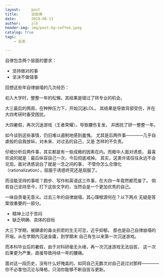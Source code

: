 ```yaml
---
layout:     post
title:      谈自律 
date:       2019-08-13
author:     zlh
header-img: img/post-bg-coffee.jpeg
catalog: true
tags:
    - 反思

---
```


自律包含两个层面的要求：

- 坚持做对的事
- 坚决不做错事

回想这些年自律崩塌的几次经历：

初入大学时，整整一年的松懈。其结果是错过了转专业的机会。

大三最后的两周，在种种压力下，开始沉迷LOL。
其结果是导致背部受伤，并在大四考研时备受困扰。

大四暑假，再次沉迷游戏（王者荣耀）。导致腰伤复发，
并困扰了研一整整一年。

如今谈到这些事情，仍旧难以遏制地感到羞愧。
尤其是后两件事————几乎自虐般的自我放纵，对未来、对过去的自己，又是
怎样的不负责。

仔细分析后两件事，其实都是有一些成瘾的因素在内。而瘾中人面对诱惑，
最喜欢说的就是：最后纵容自己一次，今后彻底戒掉。
其实，这类许诺往往永远不会兑现。面对诱惑说白了就是一念之间的事，
不管你怎么合理化（rationalization），屈服于诱惑终究还是屈服了。

而没能坚持的事呢？跑步、写作和英语这三件事，在大四一年竟然都荒废了。
倘若自己坚持至今，打下这些文字的，当然会是一个更加优秀的自己。

一味自责毫无意义。过去三年的自律崩塌，其心理根源何在？以下两点
无疑是答案很重要的一部分。

- 精神上过于苦闷
- 缺乏明确、具体的目标

大三下学期，被肆虐的鼻炎折麽的生无可恋，近乎抑郁。
那也是自己自律崩塌的开端，从在学期内沉迷金庸，到学期末
自己有生以来第一次沉迷游戏。

而本科毕业后的暑假，由于对科研毫无头绪，再一次沉迷游戏无法自拔，
这一次后果更为严重，直接导致持续一年的腰痛。

面对这一段历史，没有什么好掩盖的。如同自己无数次对自己说过对那样————
你不必害怕沉沦与降格，只消你能够不断自拔与更新。

